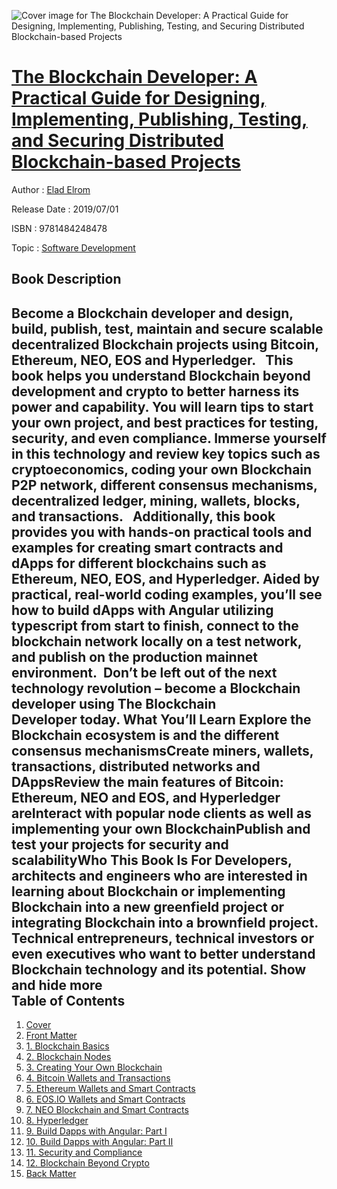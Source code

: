![Cover image for The Blockchain Developer: A Practical Guide for Designing, Implementing, Publishing, Testing, and Securing Distributed Blockchain-based Projects](https://imgdetail.ebookreading.net/cover/cover/20200215/EB9781484248478.jpg)

[The Blockchain Developer: A Practical Guide for Designing, Implementing, Publishing, Testing, and Securing Distributed Blockchain-based Projects](https://ebookreading.net/view/book/The+Blockchain+Developer%3A+A+Practical+Guide+for+Designing%2C+Implementing%2C+Publishing%2C+Testing%2C+and+Securing+Distributed+Blockchain-based+Projects-EB9781484248478_1.html "The Blockchain Developer: A Practical Guide for Designing, Implementing, Publishing, Testing, and Securing Distributed Blockchain-based Projects")
====================================================================================================================

Author : [Elad Elrom](https://ebookreading.net/search/author/Elad+Elrom)

Release Date : 2019/07/01

ISBN : 9781484248478

Topic : [Software Development](https://ebookreading.net/search/category/software-development)

Book Description
-----------------

 Become a Blockchain developer and design, build, publish, test, maintain and secure scalable decentralized Blockchain projects using Bitcoin, Ethereum, NEO, EOS and Hyperledger.  
This book helps you understand Blockchain beyond development and crypto to better harness its power and capability. You will learn tips to start your own project, and best practices for testing, security, and even compliance. Immerse yourself in this technology and review key topics such as cryptoeconomics, coding your own Blockchain P2P network, different consensus mechanisms, decentralized ledger, mining, wallets, blocks, and transactions.  
Additionally, this book provides you with hands-on practical tools and examples for creating smart contracts and dApps for different blockchains such as Ethereum, NEO, EOS, and Hyperledger. Aided by practical, real-world coding examples, you’ll see how to build dApps with Angular utilizing typescript from start to finish, connect to the blockchain network locally on a test network, and publish on the production mainnet environment.  
Don’t be left out of the next technology revolution – become a Blockchain developer using The Blockchain Developer today.
What You’ll Learn
Explore the Blockchain ecosystem is and the different consensus mechanismsCreate miners, wallets, transactions, distributed networks and DAppsReview the main features of Bitcoin: Ethereum, NEO and EOS, and Hyperledger areInteract with popular node clients as well as implementing your own BlockchainPublish and test your projects for security and scalabilityWho This Book Is For
Developers, architects and engineers who are interested in learning about Blockchain or implementing Blockchain into a new greenfield project or integrating Blockchain into a brownfield project. Technical entrepreneurs, technical investors or even executives who want to better understand Blockchain technology and its potential.
           Show and hide more                
Table of Contents
-----------------

1. [Cover](https://ebookreading.net/view/book/The+Blockchain+Developer%3A+A+Practical+Guide+for+Designing%2C+Implementing%2C+Publishing%2C+Testing%2C+and+Securing+Distributed+Blockchain-based+Projects-EB9781484248478_1.html)
1. [Front Matter](https://ebookreading.net/view/book/The+Blockchain+Developer%3A+A+Practical+Guide+for+Designing%2C+Implementing%2C+Publishing%2C+Testing%2C+and+Securing+Distributed+Blockchain-based+Projects-EB9781484248478_2.html)
1. [1. Blockchain Basics](https://ebookreading.net/view/book/The+Blockchain+Developer%3A+A+Practical+Guide+for+Designing%2C+Implementing%2C+Publishing%2C+Testing%2C+and+Securing+Distributed+Blockchain-based+Projects-EB9781484248478_3.html)
1. [2. Blockchain Nodes](https://ebookreading.net/view/book/The+Blockchain+Developer%3A+A+Practical+Guide+for+Designing%2C+Implementing%2C+Publishing%2C+Testing%2C+and+Securing+Distributed+Blockchain-based+Projects-EB9781484248478_4.html)
1. [3. Creating Your Own Blockchain](https://ebookreading.net/view/book/The+Blockchain+Developer%3A+A+Practical+Guide+for+Designing%2C+Implementing%2C+Publishing%2C+Testing%2C+and+Securing+Distributed+Blockchain-based+Projects-EB9781484248478_5.html)
1. [4. Bitcoin Wallets and Transactions](https://ebookreading.net/view/book/The+Blockchain+Developer%3A+A+Practical+Guide+for+Designing%2C+Implementing%2C+Publishing%2C+Testing%2C+and+Securing+Distributed+Blockchain-based+Projects-EB9781484248478_6.html)
1. [5. Ethereum Wallets and Smart Contracts](https://ebookreading.net/view/book/The+Blockchain+Developer%3A+A+Practical+Guide+for+Designing%2C+Implementing%2C+Publishing%2C+Testing%2C+and+Securing+Distributed+Blockchain-based+Projects-EB9781484248478_7.html)
1. [6. EOS.IO Wallets and Smart Contracts](https://ebookreading.net/view/book/The+Blockchain+Developer%3A+A+Practical+Guide+for+Designing%2C+Implementing%2C+Publishing%2C+Testing%2C+and+Securing+Distributed+Blockchain-based+Projects-EB9781484248478_8.html)
1. [7. NEO Blockchain and Smart Contracts](https://ebookreading.net/view/book/The+Blockchain+Developer%3A+A+Practical+Guide+for+Designing%2C+Implementing%2C+Publishing%2C+Testing%2C+and+Securing+Distributed+Blockchain-based+Projects-EB9781484248478_9.html)
1. [8. Hyperledger](https://ebookreading.net/view/book/The+Blockchain+Developer%3A+A+Practical+Guide+for+Designing%2C+Implementing%2C+Publishing%2C+Testing%2C+and+Securing+Distributed+Blockchain-based+Projects-EB9781484248478_10.html)
1. [9. Build Dapps with Angular: Part I](https://ebookreading.net/view/book/The+Blockchain+Developer%3A+A+Practical+Guide+for+Designing%2C+Implementing%2C+Publishing%2C+Testing%2C+and+Securing+Distributed+Blockchain-based+Projects-EB9781484248478_11.html)
1. [10. Build Dapps with Angular: Part II](https://ebookreading.net/view/book/The+Blockchain+Developer%3A+A+Practical+Guide+for+Designing%2C+Implementing%2C+Publishing%2C+Testing%2C+and+Securing+Distributed+Blockchain-based+Projects-EB9781484248478_12.html)
1. [11. Security and Compliance](https://ebookreading.net/view/book/The+Blockchain+Developer%3A+A+Practical+Guide+for+Designing%2C+Implementing%2C+Publishing%2C+Testing%2C+and+Securing+Distributed+Blockchain-based+Projects-EB9781484248478_13.html)
1. [12. Blockchain Beyond Crypto](https://ebookreading.net/view/book/The+Blockchain+Developer%3A+A+Practical+Guide+for+Designing%2C+Implementing%2C+Publishing%2C+Testing%2C+and+Securing+Distributed+Blockchain-based+Projects-EB9781484248478_14.html)
1. [Back Matter](https://ebookreading.net/view/book/The+Blockchain+Developer%3A+A+Practical+Guide+for+Designing%2C+Implementing%2C+Publishing%2C+Testing%2C+and+Securing+Distributed+Blockchain-based+Projects-EB9781484248478_15.html)
